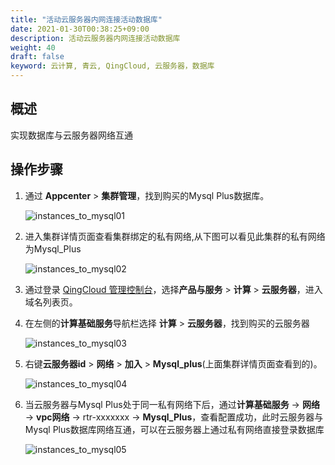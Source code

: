 ```yaml
---
title: "活动云服务器内网连接活动数据库"
date: 2021-01-30T00:38:25+09:00
description: 活动云服务器内网连接活动数据库
weight: 40
draft: false
keyword: 云计算, 青云, QingCloud, 云服务器，数据库
---
```


## 概述

实现数据库与云服务器网络互通

## 操作步骤

1. 通过 **Appcenter**  >  **集群管理**，找到购买的Mysql Plus数据库。

   ![instances_to_mysql01](../../../_images/instances_to_mysql01.jpg)

2. 进入集群详情页面查看集群绑定的私有网络,从下图可以看见此集群的私有网络为Mysql_Plus

   ![instances_to_mysql02](../../../_images/instances_to_mysql02.jpg)

3. 通过登录 [QingCloud 管理控制台](https://console.qingcloud.com/login)，选择**产品与服务** > **计算** > **云服务器**，进入域名列表页。

4. 在左侧的**计算基础服务**导航栏选择 **计算**  >  **云服务器**，找到购买的云服务器

    ![instances_to_mysql03](../../../_images/instances_to_mysql03.jpg)

5. 右键**云服务器id**  >  **网络**  >  **加入**  >  **Mysql_plus**(上面集群详情页面查看到的)。

   ![instances_to_mysql04](../../../_images/instances_to_mysql04.png)

6. 当云服务器与Mysql Plus处于同一私有网络下后，通过**计算基础服务**  ->  **网络**  ->  **vpc网络**  ->  rtr-xxxxxxx  ->    **Mysql_Plus**，查看配置成功，此时云服务器与Mysql Plus数据库网络互通，可以在云服务器上通过私有网络直接登录数据库

   ![instances_to_mysql05](../../../_images/instances_to_mysql05.jpg)